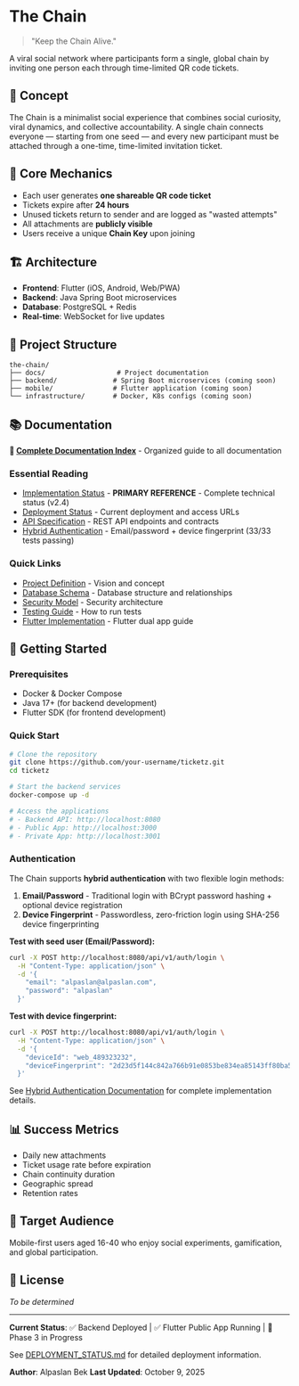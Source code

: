# The Chain

> "Keep the Chain Alive."

A viral social network where participants form a single, global chain by inviting one person each through time-limited QR code tickets.

## 🔗 Concept

The Chain is a minimalist social experience that combines social curiosity, viral dynamics, and collective accountability. A single chain connects everyone — starting from one seed — and every new participant must be attached through a one-time, time-limited invitation ticket.

## 🎯 Core Mechanics

- Each user generates **one shareable QR code ticket**
- Tickets expire after **24 hours**
- Unused tickets return to sender and are logged as "wasted attempts"
- All attachments are **publicly visible**
- Users receive a unique **Chain Key** upon joining

## 🏗️ Architecture

- **Frontend**: Flutter (iOS, Android, Web/PWA)
- **Backend**: Java Spring Boot microservices
- **Database**: PostgreSQL + Redis
- **Real-time**: WebSocket for live updates

## 📁 Project Structure

```
the-chain/
├── docs/                  # Project documentation
├── backend/              # Spring Boot microservices (coming soon)
├── mobile/               # Flutter application (coming soon)
└── infrastructure/       # Docker, K8s configs (coming soon)
```

## 📚 Documentation

**📖 [Complete Documentation Index](DOCS_INDEX.md)** - Organized guide to all documentation

### Essential Reading
- [Implementation Status](docs/IMPLEMENTATION_STATUS.md) - **PRIMARY REFERENCE** - Complete technical status (v2.4)
- [Deployment Status](DEPLOYMENT_STATUS.md) - Current deployment and access URLs
- [API Specification](docs/API_SPECIFICATION.md) - REST API endpoints and contracts
- [Hybrid Authentication](docs/HYBRID_AUTHENTICATION_IMPLEMENTATION.md) - Email/password + device fingerprint (33/33 tests passing)

### Quick Links
- [Project Definition](docs/PROJECT_DEFINITION.md) - Vision and concept
- [Database Schema](docs/DATABASE_SCHEMA.md) - Database structure and relationships
- [Security Model](docs/SECURITY_MODEL.md) - Security architecture
- [Testing Guide](docs/TESTING_GUIDE.md) - How to run tests
- [Flutter Implementation](docs/FLUTTER_IMPLEMENTATION_COMPLETE.md) - Flutter dual app guide

## 🚀 Getting Started

### Prerequisites
- Docker & Docker Compose
- Java 17+ (for backend development)
- Flutter SDK (for frontend development)

### Quick Start

```bash
# Clone the repository
git clone https://github.com/your-username/ticketz.git
cd ticketz

# Start the backend services
docker-compose up -d

# Access the applications
# - Backend API: http://localhost:8080
# - Public App: http://localhost:3000
# - Private App: http://localhost:3001
```

### Authentication

The Chain supports **hybrid authentication** with two flexible login methods:

1. **Email/Password** - Traditional login with BCrypt password hashing + optional device registration
2. **Device Fingerprint** - Passwordless, zero-friction login using SHA-256 device fingerprinting

**Test with seed user (Email/Password):**
```bash
curl -X POST http://localhost:8080/api/v1/auth/login \
  -H "Content-Type: application/json" \
  -d '{
    "email": "alpaslan@alpaslan.com",
    "password": "alpaslan"
  }'
```

**Test with device fingerprint:**
```bash
curl -X POST http://localhost:8080/api/v1/auth/login \
  -H "Content-Type: application/json" \
  -d '{
    "deviceId": "web_489323232",
    "deviceFingerprint": "2d23d5f144c842a766b91e0853be834ea85143ff80ba5b6926ac64330a02bc2d"
  }'
```

See [Hybrid Authentication Documentation](docs/HYBRID_AUTHENTICATION_IMPLEMENTATION.md) for complete implementation details.

## 📊 Success Metrics

- Daily new attachments
- Ticket usage rate before expiration
- Chain continuity duration
- Geographic spread
- Retention rates

## 👥 Target Audience

Mobile-first users aged 16-40 who enjoy social experiments, gamification, and global participation.

## 📄 License

*To be determined*

---

**Current Status**: ✅ Backend Deployed | ✅ Flutter Public App Running | 🚀 Phase 3 in Progress

See [DEPLOYMENT_STATUS.md](DEPLOYMENT_STATUS.md) for detailed deployment information.

**Author**: Alpaslan Bek
**Last Updated**: October 9, 2025
